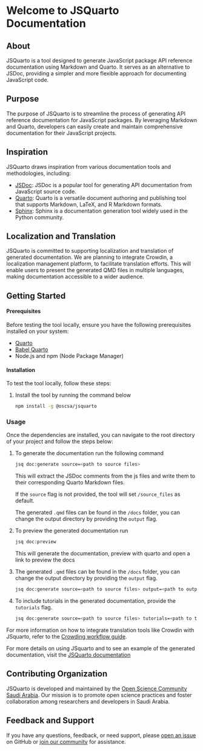 
# Welcome to JSQuarto Documentation

## About
JSQuarto is a tool designed to generate JavaScript package API reference documentation using Markdown and Quarto. It serves as an alternative to JSDoc, providing a simpler and more flexible approach for documenting JavaScript code.

## Purpose
The purpose of JSQuarto is to streamline the process of generating API reference documentation for JavaScript packages. By leveraging Markdown and Quarto, developers can easily create and maintain comprehensive documentation for their JavaScript projects.

## Inspiration
JSQuarto draws inspiration from various documentation tools and methodologies, including:  </br> 

- [JSDoc](https://jsdoc.app/): JSDoc is a popular tool for generating API documentation from JavaScript source code. </br>
- [Quarto](https://quarto.org/): Quarto is a versatile document authoring and publishing tool that supports Markdown, LaTeX, and R Markdown formats. </br>
- [Sphinx](https://www.sphinx-doc.org/): Sphinx is a documentation generation tool widely used in the Python community. </br>

## Localization and Translation
JSQuarto is committed to supporting localization and translation of generated documentation. We are planning to integrate Crowdin, a localization management platform, to facilitate translation efforts. This will enable users to present the generated QMD files in multiple languages, making documentation accessible to a wider audience.

## Getting Started
#### Prerequisites

Before testing the tool locally, ensure you have the following prerequisites installed on your system:

-   [Quarto](https://quarto.org/)
-   [Babel Quarto](https://docs.ropensci.org/babelquarto/)
-   Node.js and npm (Node Package Manager)

#### Installation

To test the tool locally, follow these steps:

1. Install the tool by running the command below

    ```bash
    npm install -g @oscsa/jsquarto  
    ```

### Usage
Once the dependencies are installed, you can navigate to the root directory of your project and follow the steps below:

1. To generate the documentation run the following command

    ```bash
    jsq doc:generate source=<path to source files> 
    ```

    This will extract the JSDoc comments from the js files and write them to their corresponding Quarto Markdown files.

    If the `source` flag is not provided, the tool will set `/source_files` as default.

    The generated `.qmd` files can be found in the `/docs` folder, you can change the output directory by providing the `output` flag.

2. To preview the generated documentation run

    ```bash
    jsq doc:preview
    ```

    This will generate the documentation, preview with quarto and open a link to preview the docs

3. The generated `.qmd` files can be found in the `/docs` folder, you can change the output directory by providing the `output` flag.

    ```bash
    jsq doc:generate source=<path to source files> output=<path to output dir>
    ```
    
4. To include tutorials in the generated documentation, provide the `tutorials` flag.

    ```bash
    jsq doc:generate source=<path to source files> tutorials=<path to tutorials directory>
    ```

For more information on how to integrate translation tools like Crowdin with JSquarto, refer to the [Crowding workflow guide](https://jsquarto.netlify.app/chapters/tutorials/how_to/workflows#doc-generation-with-crowdin-translation).

For more details on using JSquarto and to see an example of the generated documentation, visit the [JSQuarto documentation](https://jsquarto.netlify.app/)

## Contributing Organization
JSQuarto is developed and maintained by the [Open Science Community Saudi Arabia](https://github.com/Open-Science-Community-Saudi-Arabia). Our mission is to promote open science practices and foster collaboration among researchers and developers in Saudi Arabia.

## Feedback and Support
If you have any questions, feedback, or need support, please [open an issue](https://github.com/Open-Science-Community-Saudi-Arabia/JSquarto/issues) on GitHub or [join our community](https://github.com/Open-Science-Community-Saudi-Arabia) for assistance.
